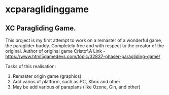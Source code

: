 # xcparaglidinggame
XC Paragliding Game.
------------------------
This project is my first attempt to work on a remaster of a wonderful game, the paraglider buddy. Completely free and with respect to the creator of the original.
Author of original game Cristof.A
Link - https://www.html5gamedevs.com/topic/32837-phaser-paragliding-game/ 

Tasks of this realisation:
1. Remaster origin game (graphics)
2. Add varios of platform, such as PC, Xbox and other
3. May be add various of paraplans (like Ozone, Gin, and other)
   

